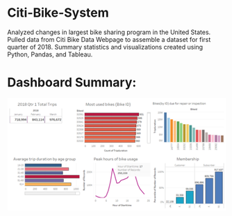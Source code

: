 # Citi-Bike-System
Analyzed changes in largest bike sharing program in the United States. 
Pulled data from Citi Bike Data Webpage to assemble a dataset for first quarter of 2018.
Summary statistics and visualizations created using Python, Pandas, and Tableau. 

# Dashboard Summary:
![Citibike-Summary.png](Citibike-Summary.png)


